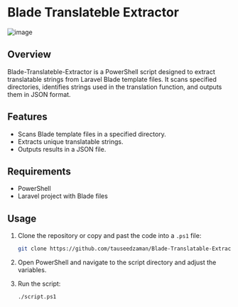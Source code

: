 ﻿# Blade Translateble Extractor
![image](https://github.com/user-attachments/assets/2d34e03a-c962-45a1-b1ba-bb9e8f052813)

## Overview
Blade-Translateble-Extractor is a PowerShell script designed to extract translatable strings from Laravel Blade template files. It scans specified directories, identifies strings used in the translation function, and outputs them in JSON format.

## Features
- Scans Blade template files in a specified directory.
- Extracts unique translatable strings.
- Outputs results in a JSON file.

## Requirements
- PowerShell
- Laravel project with Blade files

## Usage
1. Clone the repository or copy and past the code into a `.ps1` file:
    ```bash
    git clone https://github.com/tauseedzaman/Blade-Translatable-Extractor.git
    ```
2. Open PowerShell and navigate to the script directory and adjust the variables.

3. Run the script:
    ```bash
    ./script.ps1
    ```
